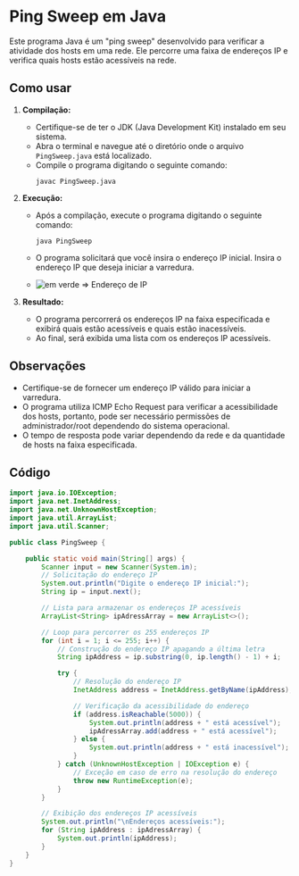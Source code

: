 # Ping Sweep em Java

Este programa Java é um "ping sweep" desenvolvido para verificar a atividade dos hosts em uma rede. Ele percorre uma faixa de endereços IP e verifica quais hosts estão acessíveis na rede.

## Como usar

1. **Compilação:**
   - Certifique-se de ter o JDK (Java Development Kit) instalado em seu sistema.
   - Abra o terminal e navegue até o diretório onde o arquivo `PingSweep.java` está localizado.
   - Compile o programa digitando o seguinte comando:
     ```
     javac PingSweep.java
     ```

2. **Execução:**
   - Após a compilação, execute o programa digitando o seguinte comando:
     ```
     java PingSweep
     ```
   - O programa solicitará que você insira o endereço IP inicial. Insira o endereço IP que deseja iniciar a varredura.
  
   - ![em verde => Endereço de IP](PingSweep-Java/PinSweep/imagens/hosts.png)


3. **Resultado:**
   - O programa percorrerá os endereços IP na faixa especificada e exibirá quais estão acessíveis e quais estão inacessíveis.
   - Ao final, será exibida uma lista com os endereços IP acessíveis.

## Observações

- Certifique-se de fornecer um endereço IP válido para iniciar a varredura.
- O programa utiliza ICMP Echo Request para verificar a acessibilidade dos hosts, portanto, pode ser necessário permissões de administrador/root dependendo do sistema operacional.
- O tempo de resposta pode variar dependendo da rede e da quantidade de hosts na faixa especificada.

## Código

```java
import java.io.IOException;
import java.net.InetAddress;
import java.net.UnknownHostException;
import java.util.ArrayList;
import java.util.Scanner;

public class PingSweep {

    public static void main(String[] args) {
        Scanner input = new Scanner(System.in);
        // Solicitação do endereço IP
        System.out.println("Digite o endereço IP inicial:");
        String ip = input.next();

        // Lista para armazenar os endereços IP acessíveis
        ArrayList<String> ipAdressArray = new ArrayList<>();

        // Loop para percorrer os 255 endereços IP
        for (int i = 1; i <= 255; i++) {
            // Construção do endereço IP apagando a última letra
            String ipAddress = ip.substring(0, ip.length() - 1) + i;

            try {
                // Resolução do endereço IP
                InetAddress address = InetAddress.getByName(ipAddress);

                // Verificação da acessibilidade do endereço
                if (address.isReachable(5000)) {
                    System.out.println(address + " está acessível");
                    ipAdressArray.add(address + " está acessível");
                } else {
                    System.out.println(address + " está inacessível");
                }
            } catch (UnknownHostException | IOException e) {
                // Exceção em caso de erro na resolução do endereço
                throw new RuntimeException(e);
            }
        }

        // Exibição dos endereços IP acessíveis
        System.out.println("\nEndereços acessíveis:");
        for (String ipAddress : ipAdressArray) {
            System.out.println(ipAddress);
        }
    }
}
